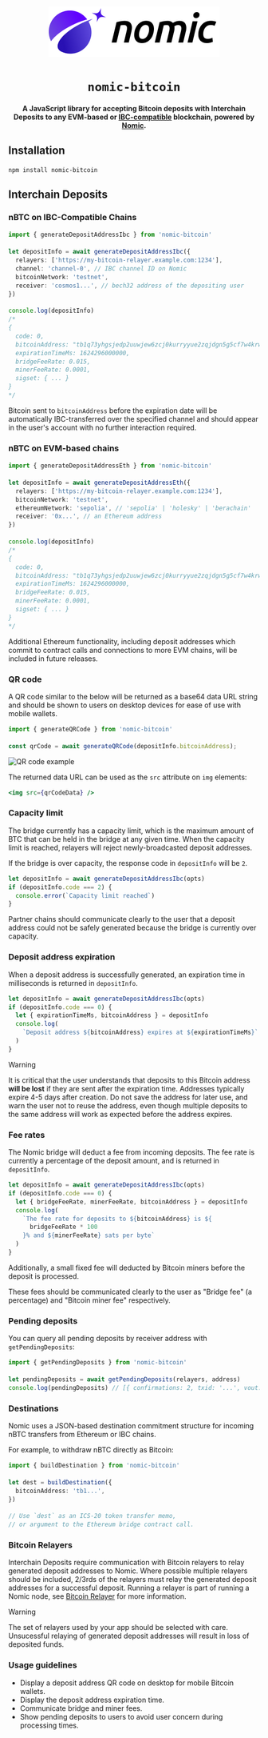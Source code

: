 <div align="center">

<picture>
  <source media="(prefers-color-scheme: dark)" srcset="https://raw.githubusercontent.com/nomic-io/nomic/develop/nomic-logo-dark-100.png">
  <source media="(prefers-color-scheme: light)" srcset="https://raw.githubusercontent.com/nomic-io/nomic/develop/nomic-logo-100.png">
  <img alt="Nomic" src="https://raw.githubusercontent.com/nomic-io/nomic/develop/nomic-logo-100.png">
</picture>

  <h1><code>nomic-bitcoin</code></h1>

<strong>A JavaScript library for accepting Bitcoin deposits with Interchain Deposits to any EVM-based or <a
  href="https://www.ibcprotocol.dev">IBC-compatible</a> blockchain, powered by <a
  href="https://nomic.io">Nomic</a>.</strong>

</div>

## Installation

```
npm install nomic-bitcoin
```

## Interchain Deposits

### nBTC on IBC-Compatible Chains

```typescript
import { generateDepositAddressIbc } from 'nomic-bitcoin'

let depositInfo = await generateDepositAddressIbc({
  relayers: ['https://my-bitcoin-relayer.example.com:1234'],
  channel: 'channel-0', // IBC channel ID on Nomic
  bitcoinNetwork: 'testnet',
  receiver: 'cosmos1...', // bech32 address of the depositing user
})

console.log(depositInfo)
/*
{
  code: 0,
  bitcoinAddress: "tb1q73yhgsjedp2uuwjew6zcj0kurryyue2zqjdgn5g5cf7w4krwgtusgsmpku",
  expirationTimeMs: 1624296000000,
  bridgeFeeRate: 0.015,
  minerFeeRate: 0.0001,
  sigset: { ... }
}
*/
```

Bitcoin sent to `bitcoinAddress` before the expiration date will be automatically IBC-transferred over the specified channel and should appear in the user's account with no further interaction required.

### nBTC on EVM-based chains

```typescript
import { generateDepositAddressEth } from 'nomic-bitcoin'

let depositInfo = await generateDepositAddressEth({
  relayers: ['https://my-bitcoin-relayer.example.com:1234'],
  bitcoinNetwork: 'testnet',
  ethereumNetwork: 'sepolia', // 'sepolia' | 'holesky' | 'berachain'
  receiver: '0x...', // an Ethereum address
})

console.log(depositInfo)
/*
{
  code: 0,
  bitcoinAddress: "tb1q73yhgsjedp2uuwjew6zcj0kurryyue2zqjdgn5g5cf7w4krwgtusgsmpku",
  expirationTimeMs: 1624296000000,
  bridgeFeeRate: 0.015,
  minerFeeRate: 0.0001,
  sigset: { ... }
}
*/
```
Additional Ethereum functionality, including deposit addresses which commit to contract
calls and connections to more EVM chains, will be included in future releases.

### QR code

A QR code similar to the below will be returned as a base64 data URL string and should be shown to users on desktop devices for ease of use with mobile wallets.

```typescript
import { generateQRCode } from 'nomic-bitcoin'

const qrCode = await generateQRCode(depositInfo.bitcoinAddress);
```

![QR code example](https://raw.githubusercontent.com/nomic-io/nomic-bitcoin-js/main/qr-code-styling.png)

The returned data URL can be used as the `src` attribute on `img` elements:
```jsx
<img src={qrCodeData} />
```


### Capacity limit

The bridge currently has a capacity limit, which is the maximum amount of BTC that can be held in the bridge at any given time. When the capacity limit is reached, relayers will reject newly-broadcasted deposit addresses.

If the bridge is over capacity, the response code in `depositInfo` will be `2`.

```typescript
let depositInfo = await generateDepositAddressIbc(opts)
if (depositInfo.code === 2) {
  console.error(`Capacity limit reached`)
}
```

Partner chains should communicate clearly to the user that a deposit address could not be safely generated because the bridge is currently over capacity.

### Deposit address expiration

When a deposit address is successfully generated, an expiration time in milliseconds is returned in `depositInfo`.

```typescript
let depositInfo = await generateDepositAddressIbc(opts)
if (depositInfo.code === 0) {
  let { expirationTimeMs, bitcoinAddress } = depositInfo
  console.log(
    `Deposit address ${bitcoinAddress} expires at ${expirationTimeMs}`
  )
}
```

> [!WARNING]
>It is critical that the user understands that deposits to this Bitcoin address **will be lost** if they are sent after the expiration time. Addresses typically expire 4-5 days after creation. Do not save the address for later use, and warn the user not to reuse the address, even though multiple deposits to the same address will work as expected before the address expires.

### Fee rates

The Nomic bridge will deduct a fee from incoming deposits. The fee rate is currently a percentage of the deposit amount, and is returned in `depositInfo`.

```typescript
let depositInfo = await generateDepositAddressIbc(opts)
if (depositInfo.code === 0) {
  let { bridgeFeeRate, minerFeeRate, bitcoinAddress } = depositInfo
  console.log(
    `The fee rate for deposits to ${bitcoinAddress} is ${
      bridgeFeeRate * 100
    }% and ${minerFeeRate} sats per byte`
  )
}
```

Additionally, a small fixed fee will deducted by Bitcoin miners before the deposit is processed.

These fees should be communicated clearly to the user as "Bridge fee" (a percentage) and "Bitcoin miner fee" respectively.

### Pending deposits

You can query all pending deposits by receiver address with `getPendingDeposits`:

```typescript
import { getPendingDeposits } from 'nomic-bitcoin'

let pendingDeposits = await getPendingDeposits(relayers, address)
console.log(pendingDeposits) // [{ confirmations: 2, txid: '...', vout: 1, amount: 100000, height: 812000, bridgeFeeRate: 0.015, minerFeeRate: 0.0001, sigsetIndex: 5300 }]
```

### Destinations

Nomic uses a JSON-based destination commitment structure for incoming nBTC
transfers from Ethereum or IBC chains.

For example, to withdraw nBTC directly as Bitcoin:
```typescript
import { buildDestination } from 'nomic-bitcoin'

let dest = buildDestination({
  bitcoinAddress: 'tb1...',
})

// Use `dest` as an ICS-20 token transfer memo,
// or argument to the Ethereum bridge contract call.
```

### Bitcoin Relayers

Interchain Deposits require communication with Bitcoin relayers to relay generated deposit addresses to Nomic. Where possible multiple relayers should be included, 2/3rds of the relayers must relay the generated deposit addresses for a successful deposit. Running a relayer is part of running a Nomic node, see [Bitcoin Relayer](https://docs.nomic.io/v/network/bitcoin-relayer) for more information.

> [!WARNING]
> The set of relayers used by your app should be selected with care. Unsucessful relaying of generated deposit addresses will result in loss of deposited funds.

### Usage guidelines

- Display a deposit address QR code on desktop for mobile Bitcoin wallets.
- Display the deposit address expiration time.
- Communicate bridge and miner fees.
- Show pending deposits to users to avoid user concern during processing times.
